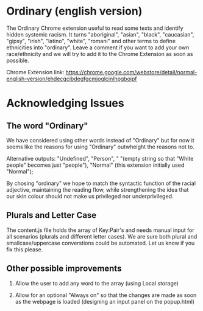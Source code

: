 # Ordinary (english version)
The Ordinary Chrome extension useful to read some texts and identify hidden systemic racism. It turns "aboriginal", "asian", "black", "caucasian", "gipsy", "irish", "latino", "white", "romani" and other terms to define ethnicities into "ordinary". Leave a comment if you want to add your own race/ethnicity and we will try to add it to the Chrome Extension as soon as possible.

Chrome Extension link: https://chrome.google.com/webstore/detail/normal-english-version/ehdecgcibdegfgcmjoglcinlhpgboipf

# Acknowledging Issues
## The word "Ordinary"
We have considered using other words instead of "Ordinary" but for now it seems like the reasons for using "Ordinary" outwheight the reasons not to.

Alternative outputs: "Undefined", "Person", " "(empty string so that "White people" becomes just "people"), "Normal" (this extension initially used "Normal");

By chosing "ordinary" we hope to match the syntactic function of the racial adjective, maintaining the reading flow, while strengthening the idea that our skin colour should not make us privileged nor underprivileged.

## Plurals and Letter Case 
The content.js file holds the array of Key:Pair's and needs manual input for all scenarios (plurals and different letter cases). We are sure both plural and smallcase/uppercase converstions could be automated. Let us know if you  fix this please.

## Other possible improvements
1) Allow the user to add any word to the array (using Local storage)

2) Allow for an optional "Always on" so that the changes are made as soon as the webpage is loaded (designing an input panel on the popup.html)
